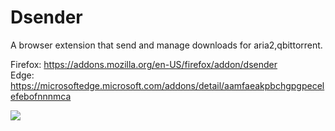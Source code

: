 # Dsender
A browser extension that send and manage downloads for aria2,qbittorrent.

Firefox: https://addons.mozilla.org/en-US/firefox/addon/dsender  
Edge: https://microsoftedge.microsoft.com/addons/detail/aamfaeakpbchgpgpecelefebofnnnmca

![](https://addons.cdn.mozilla.net/user-media/previews/full/257/257288.png?modified=1622518698)
